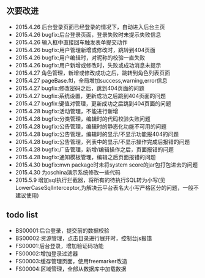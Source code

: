 ## 次要改进
* 2015.4.26 后台登录页面已经登录的情况下，自动进入后台主页
* 2015.4.26 bugfix:后台登录页面，登录失败时未提示失败信息
* 2015.4.26 输入框中直接回车触发表单提交动作
* 2015.4.26 bugfix:用户管理新增或修改时，跳转到404页面
* 2015.4.26 bugfix:用户编辑时，对昵称的校验一直失败
* 2015.4.26 bugfix:用户新增或修改时，失败或成功消息未提示
* 2015.4.27 角色管理，新增或修改成功之后，跳转到角色列表页面
* 2015.4.27 pageBase.ftl，全局增加success,warning,error信息
* 2015.4.27 bugfix:修改密码之后，跳到404页面的问题
* 2015.4.27 bugfix:系统设置，更新成功之后跳到404页面的问题
* 2015.4.27 bugfix:键值对管理，更新成功之后跳到404页面的问题
* 2015.4.28 bugfix:活动管理，不能进行新增
* 2015.4.28 bugfix:分类管理，编辑时的代码校验失败问题
* 2015.4.28 bugfix:公告管理，编辑时的静态化功能不可用的问题
* 2015.4.28 bugfix:公告管理，编辑时的显示/不显示功能报404的问题
* 2015.4.28 bugfix:公告管理，列表中的显示/不显示操作完成后报错的问题
* 2015.4.28 bugfix:广告管理，新增/编辑操作之后，页面报错的问题
* 2015.4.28 bugfix:通知模板管理，编辑之后页面报错的问题
* 2015.4.30 bugfix:mvn package时未将system score的jar包打包进去的问题
* 2015.4.30 为oschina演示系统修改一些代码
* 2015.5.9 增加sql执行拦截器，将所有的待执行SQL转为小写(见LowerCaseSqlInterceptor,为解决云平台表名大小写严格区分的问题，一般不建议使用)



## todo list
* BS00001:后台登录，提交前的数据校验
* BS00002:资源管理，点击目录进行展开时，控制台js报错
* FS00001:后台登录，增加验证码功能
* FS00002:增加登录过滤器
* FS00003:缓存管理页面，使用freemarker改造
* FS00004:区域管理，全部从数据库中加载数据